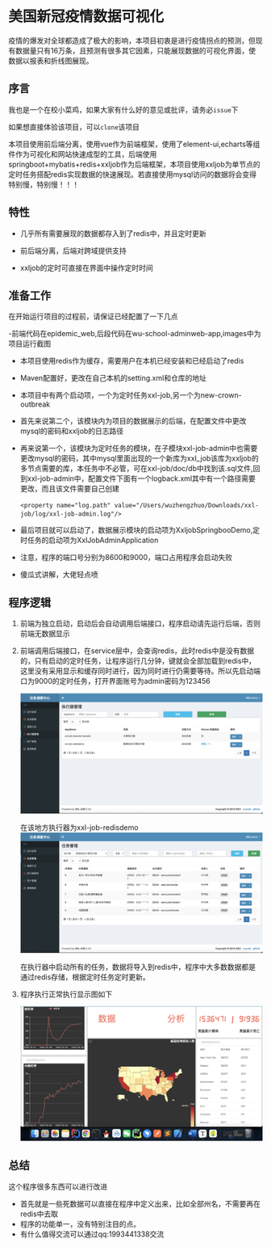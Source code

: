 # 美国新冠疫情数据可视化

疫情的爆发对全球都造成了极大的影响，本项目初衷是进行疫情拐点的预测，但现有数据量只有16万条，且预测有很多其它因素，只能展现数据的可视化界面，使数据以报表和折线图展现。

## 序言

我也是一个在校小菜鸡，如果大家有什么好的意见或批评，请务必`issue`下

如果想直接体验该项目，可以`clone`该项目

本项目使用前后端分离，使用vue作为前端框架，使用了element-ui,echarts等组件作为可视化和网站快速成型的工具，后端使用springboot+mybatis+redis+xxljob作为后端框架，本项目使用xxljob为单节点的定时任务搭配redis实现数据的快速展现。若直接使用mysql访问的数据将会变得特别慢，特别慢！！！

## 特性

- 几乎所有需要展现的数据都存入到了redis中，并且定时更新

- 前后端分离，后端对跨域提供支持

- xxljob的定时可直接在界面中操作定时时间

  

## 准备工作

在开始运行项目的过程前，请保证已经配置了一下几点

-前端代码在epidemic_web,后段代码在wu-school-adminweb-app,images中为项目运行截图

- 本项目使用redis作为缓存，需要用户在本机已经安装和已经启动了redis

- Maven配置好，更改在自己本机的setting.xml和仓库的地址

- 本项目中有两个启动项，一个为定时任务xxl-job,另一个为new-crown-outbreak

- 首先来说第二个，该模块内为项目的数据展示的后端，在配置文件中更改mysql的密码和xxljob的日志路径

- 再来说第一个，该模块为定时任务的模块，在子模块xxl-job-admin中也需要更改mysql的密码，其中mysql里面出现的一个新库为xxl_job该库为xxljob的多节点需要的库，本任务中不必管，可在xxl-job/doc/db中找到该.sql文件,回到xxl-job-admin中，配置文件下面有一个logback.xml其中有一个路径需要更改，而且该文件需要自己创建

  `<property name="log.path" value="/Users/wuzhengzhuo/Downloads/xxl-job/log/xxl-job-admin.log"/>`

- 最后项目就可以启动了，数据展示模块的启动项为XxljobSpringbooDemo,定时任务的启动项为XxlJobAdminApplication

- 注意，程序的端口号分别为8600和9000，端口占用程序会启动失败

- 傻瓜式讲解，大佬轻点喷

  

## 程序逻辑

1. 前端为独立启动，启动后会自动调用后端接口，程序启动请先运行后端，否则前端无数据显示

2. 前端调用后端接口，在service层中，会查询redis，此时redis中是没有数据的，只有启动的定时任务，让程序运行几分钟，键就会全部加载到redis中，这里没有采用显示和缓存同时进行，因为同时进行仍需要等待。所以先启动端口为9000的定时任务，打开界面账号为admin密码为123456

   ![截屏2021-10-06 下午6.42.28](https://github.com/coco-dog/Data-visualization-webapp/blob/master/images/%E6%88%AA%E5%B1%8F2021-10-06%20%E4%B8%8B%E5%8D%886.42.28.png)

   在该地方执行器为xxl-job-redisdemo![截屏2021-10-06 下午6.44.18](https://github.com/coco-dog/Data-visualization-webapp/blob/master/images/%E6%88%AA%E5%B1%8F2021-10-06%20%E4%B8%8B%E5%8D%886.44.18.png)

   在执行器中启动所有的任务，数据将导入到redis中，程序中大多数数据都是通过redis存储，根据定时任务定时更新。

3. 程序执行正常执行显示图如下

   ![截屏2021-10-06 下午6.57.10](https://github.com/coco-dog/Data-visualization-webapp/blob/master/images/%E6%88%AA%E5%B1%8F2021-10-06%20%E4%B8%8B%E5%8D%886.57.10.png)

## 总结

这个程序很多东西可以进行改进

- 首先就是一些死数据可以直接在程序中定义出来，比如全部州名，不需要再在redis中去取
- 程序的功能单一，没有特别注目的点。
- 有什么值得交流可以通过qq:1993441338交流
